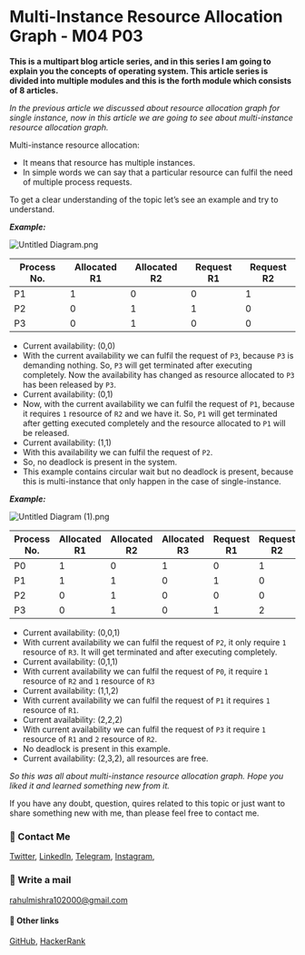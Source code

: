 # Multi-Instance Resource Allocation Graph - M04 P03

**This is a multipart blog article series, and in this series I am going to explain you the concepts of operating system. This article series is divided into multiple modules and this is the forth module which consists of 8 articles.**

_In the previous article we discussed about resource allocation graph for single instance, now in this article we are going to see about multi-instance resource allocation graph._

Multi-instance resource allocation:
- It means that resource has multiple instances. 
- In simple words we can say that a particular resource can fulfil the need of multiple process requests.

To get a clear understanding of the topic let’s see an example and try to understand.

***Example:***
<!-- Image one will come here -->

![Untitled Diagram.png](https://cdn.hashnode.com/res/hashnode/image/upload/v1607518428063/0dsdG64J3.png)

Process No. | Allocated R1 | Allocated R2 | Request R1 | Request R2 | 
--- |--- | --- | --- | --- |
P1 | 1 | 0 | 0 | 1 |
P2 | 0 | 1 | 1 | 0 |
P3 | 0 | 1 | 0 | 0 |

- Current availability: (0,0)
- With the current availability we can fulfil the request of `P3`, because `P3` is demanding nothing. So, `P3` will get terminated after executing completely. Now the availability has changed as resource allocated to `P3` has been released by `P3`.
- Current availability: (0,1)
- Now, with the current availability we can fulfil the request of `P1`, because it requires `1` resource of `R2` and we have it. So, `P1` will get terminated after getting executed completely and the resource allocated to `P1` will be released.
- Current availability: (1,1)
- With this availability we can fulfil the request of `P2`.
- So, no deadlock is present in the system.
- This example contains circular wait but no deadlock is present, because this is multi-instance that only happen in the case of single-instance. 

***Example:***
<!-- Image two will come here -->

![Untitled Diagram (1).png](https://cdn.hashnode.com/res/hashnode/image/upload/v1607518453183/z9sCs1jkR.png)

Process No. | Allocated R1 | Allocated R2 | Allocated R3 | Request R1 | Request R2 | Request R3 |
--- | --- | --- | --- | --- | --- | --- |
P0 | 1 | 0 | 1 | 0 | 1 | 1 | 
P1 | 1 | 1 | 0 | 1 | 0 | 0 |
P2 | 0 | 1 | 0 | 0 | 0 | 1 |
P3 | 0 | 1 | 0 | 1 | 2 | 0 |

- Current availability: (0,0,1)
- With current availability we can fulfil the request of `P2`, it only require `1` resource of `R3`. It will get terminated and after executing completely.
- Current availability: (0,1,1)
- With current availability we can fulfil the request of `P0`, it require `1` resource of `R2` and `1` resource of `R3`
- Current availability: (1,1,2)
- With current availability we can fulfil the request of `P1` it requires `1` resource of `R1`.
- Current availability: (2,2,2)
- With current availability we can fulfil the request of `P3` it require `1` resource of `R1` and `2` resource of `R2`.
- No deadlock is present in this example.
- Current availability: (2,3,2), all resources are free.

_So this was all about multi-instance resource allocation graph. Hope you liked it and learned something new from it._

If you have any doubt, question, quires related to this topic or just want to share something new with me, than please feel free to contact me.

### 📱 Contact Me

[Twitter](https://twitter.com/r_mishra10),
[LinkedIn](https://www.linkedin.com/in/rahul-mishra-66210b185),
[Telegram](https://t.me/rahul_mishra10),
[Instagram](https://www.instagram.com/rahul_mishra10/?hl=en),

### 📧 Write a mail
<rahulmishra102000@gmail.com>

#### 🚀 Other links

[GitHub](https://github.com/rahulMishra05),
[HackerRank](https://www.hackerrank.com/rahulmishra10201)